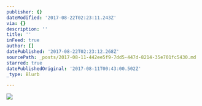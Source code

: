 ```yaml
---
publisher: {}
dateModified: '2017-08-22T02:23:11.243Z'
via: {}
description: ''
title: ''
inFeed: true
author: []
datePublished: '2017-08-22T02:23:12.268Z'
sourcePath: _posts/2017-08-11-442ee5f9-7dd5-447d-8214-35e701fc5430.md
starred: true
datePublishedOriginal: '2017-08-11T00:43:00.502Z'
_type: Blurb

---
```

![](https://the-grid-user-content.s3-us-west-2.amazonaws.com/55fe8d37-7fe3-455d-82df-5200f88d7ac7.jpg)